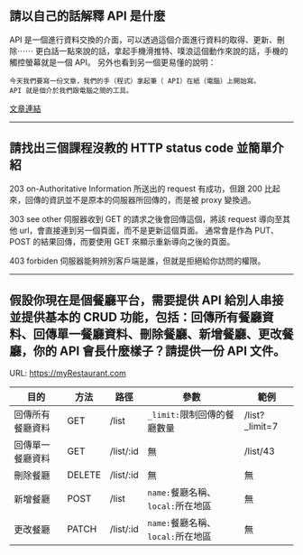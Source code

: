 ## 請以自己的話解釋 API 是什麼

API 是一個進行資料交換的介面，可以透過這個介面進行資料的取得、更新、刪除⋯⋯
更白話一點來說的話，拿起手機滑推特、噗浪這個動作來說的話，手機的觸控螢幕就是一個 API。
另外也看到另一個更易懂的說明：

```
今天我們要寫一份文章，我們的手（程式）拿起筆（ API）在紙（電腦）上開始寫。
API 就是個介於我們跟電腦之間的工具。
```

[文章連結](http://chenmike.pixnet.net/blog/post/25948906-%E4%BB%80%E9%BA%BC%E6%98%AFapi%EF%BC%9F)


---


## 請找出三個課程沒教的 HTTP status code 並簡單介紹

203 on-Authoritative Information
所送出的 request 有成功，但跟 200 比起來，回傳的資訊並不是原本的伺服器所回傳的，而是被 proxy 變換過。

303 see other
伺服器收到 GET 的請求之後會回傳這個，將該 request 導向至其他 url，會直接連到另一個頁面，而不是更新這個頁面。
通常會是作為 PUT、POST 的結果回傳，而要使用 GET 來顯示重新導向之後的頁面。

403 forbiden
伺服器能夠辨別客戶端是誰，但就是拒絕給你訪問的權限。

---

## 假設你現在是個餐廳平台，需要提供 API 給別人串接並提供基本的 CRUD 功能，包括：回傳所有餐廳資料、回傳單一餐廳資料、刪除餐廳、新增餐廳、更改餐廳，你的 API 會長什麼樣子？請提供一份 API 文件。

URL: https://myRestaurant.com


|目的      | 方法 | 路徑 | 參數 | 範例 |
| ---- | ---- | ---- | ---- | ---- |
| 回傳所有餐廳資料 | GET | /list | `_limit:`限制回傳的餐廳數量 | /list?_limit=7|
| 回傳單一餐廳資料 | GET | /list/:id | 無 | /list/43 |
| 刪除餐廳 | DELETE | /list/:id | 無 | 無 |
| 新增餐廳 | POST | /list| `name:`餐廳名稱、`local:`所在地區 | 無 |
| 更改餐廳 | PATCH | /list/:id | `name:`餐廳名稱、`local:`所在地區 | 無 |

